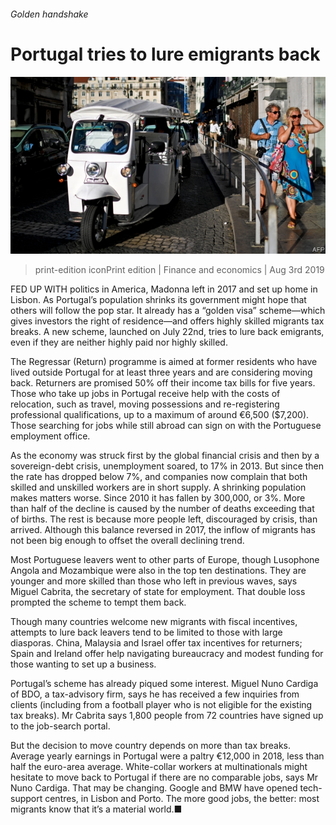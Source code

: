 ###### Golden handshake

# Portugal tries to lure emigrants back 

![image](images/20190803_FNP505.jpg) 

> print-edition iconPrint edition | Finance and economics | Aug 3rd 2019 

FED UP WITH politics in America, Madonna left in 2017 and set up home in Lisbon. As Portugal’s population shrinks its government might hope that others will follow the pop star. It already has a “golden visa” scheme—which gives investors the right of residence—and offers highly skilled migrants tax breaks. A new scheme, launched on July 22nd, tries to lure back emigrants, even if they are neither highly paid nor highly skilled. 

The Regressar (Return) programme is aimed at former residents who have lived outside Portugal for at least three years and are considering moving back. Returners are promised 50% off their income tax bills for five years. Those who take up jobs in Portugal receive help with the costs of relocation, such as travel, moving possessions and re-registering professional qualifications, up to a maximum of around €6,500 ($7,200). Those searching for jobs while still abroad can sign on with the Portuguese employment office. 

As the economy was struck first by the global financial crisis and then by a sovereign-debt crisis, unemployment soared, to 17% in 2013. But since then the rate has dropped below 7%, and companies now complain that both skilled and unskilled workers are in short supply. A shrinking population makes matters worse. Since 2010 it has fallen by 300,000, or 3%. More than half of the decline is caused by the number of deaths exceeding that of births. The rest is because more people left, discouraged by crisis, than arrived. Although this balance reversed in 2017, the inflow of migrants has not been big enough to offset the overall declining trend. 

Most Portuguese leavers went to other parts of Europe, though Lusophone Angola and Mozambique were also in the top ten destinations. They are younger and more skilled than those who left in previous waves, says Miguel Cabrita, the secretary of state for employment. That double loss prompted the scheme to tempt them back. 

Though many countries welcome new migrants with fiscal incentives, attempts to lure back leavers tend to be limited to those with large diasporas. China, Malaysia and Israel offer tax incentives for returners; Spain and Ireland offer help navigating bureaucracy and modest funding for those wanting to set up a business. 

Portugal’s scheme has already piqued some interest. Miguel Nuno Cardiga of BDO, a tax-advisory firm, says he has received a few inquiries from clients (including from a football player who is not eligible for the existing tax breaks). Mr Cabrita says 1,800 people from 72 countries have signed up to the job-search portal. 

But the decision to move country depends on more than tax breaks. Average yearly earnings in Portugal were a paltry €12,000 in 2018, less than half the euro-area average. White-collar workers at multinationals might hesitate to move back to Portugal if there are no comparable jobs, says Mr Nuno Cardiga. That may be changing. Google and BMW have opened tech-support centres, in Lisbon and Porto. The more good jobs, the better: most migrants know that it’s a material world.■ 

